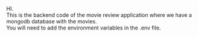 HI.</br>
This is the backend code of the movie review application where we have a mongodb database with the movies.</br> You will need to add the environment variables in the .env file.</br>
